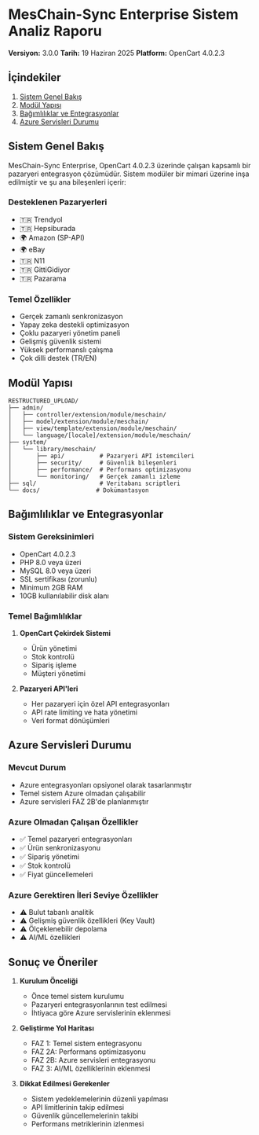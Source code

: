 # MesChain-Sync Enterprise Sistem Analiz Raporu

**Versiyon:** 3.0.0
**Tarih:** 19 Haziran 2025
**Platform:** OpenCart 4.0.2.3

## İçindekiler

1. [Sistem Genel Bakış](#sistem-genel-bakış)
2. [Modül Yapısı](#modül-yapısı)
3. [Bağımlılıklar ve Entegrasyonlar](#bağımlılıklar-ve-entegrasyonlar)
4. [Azure Servisleri Durumu](#azure-servisleri-durumu)

## Sistem Genel Bakış

MesChain-Sync Enterprise, OpenCart 4.0.2.3 üzerinde çalışan kapsamlı bir pazaryeri entegrasyon çözümüdür. Sistem modüler bir mimari üzerine inşa edilmiştir ve şu ana bileşenleri içerir:

### Desteklenen Pazaryerleri
- 🇹🇷 Trendyol
- 🇹🇷 Hepsiburada
- 🌍 Amazon (SP-API)
- 🌍 eBay
- 🇹🇷 N11
- 🇹🇷 GittiGidiyor
- 🇹🇷 Pazarama

### Temel Özellikler
- Gerçek zamanlı senkronizasyon
- Yapay zeka destekli optimizasyon
- Çoklu pazaryeri yönetim paneli
- Gelişmiş güvenlik sistemi
- Yüksek performanslı çalışma
- Çok dilli destek (TR/EN)

## Modül Yapısı

```
RESTRUCTURED_UPLOAD/
├── admin/
│   ├── controller/extension/module/meschain/
│   ├── model/extension/module/meschain/
│   ├── view/template/extension/module/meschain/
│   └── language/[locale]/extension/module/meschain/
├── system/
│   └── library/meschain/
│       ├── api/          # Pazaryeri API istemcileri
│       ├── security/     # Güvenlik bileşenleri
│       ├── performance/  # Performans optimizasyonu
│       └── monitoring/   # Gerçek zamanlı izleme
├── sql/                  # Veritabanı scriptleri
└── docs/                # Dokümantasyon
```

## Bağımlılıklar ve Entegrasyonlar

### Sistem Gereksinimleri
- OpenCart 4.0.2.3
- PHP 8.0 veya üzeri
- MySQL 8.0 veya üzeri
- SSL sertifikası (zorunlu)
- Minimum 2GB RAM
- 10GB kullanılabilir disk alanı

### Temel Bağımlılıklar
1. **OpenCart Çekirdek Sistemi**
   - Ürün yönetimi
   - Stok kontrolü
   - Sipariş işleme
   - Müşteri yönetimi

2. **Pazaryeri API'leri**
   - Her pazaryeri için özel API entegrasyonları
   - API rate limiting ve hata yönetimi
   - Veri format dönüşümleri

## Azure Servisleri Durumu

### Mevcut Durum
- Azure entegrasyonları opsiyonel olarak tasarlanmıştır
- Temel sistem Azure olmadan çalışabilir
- Azure servisleri FAZ 2B'de planlanmıştır

### Azure Olmadan Çalışan Özellikler
- ✅ Temel pazaryeri entegrasyonları
- ✅ Ürün senkronizasyonu
- ✅ Sipariş yönetimi
- ✅ Stok kontrolü
- ✅ Fiyat güncellemeleri

### Azure Gerektiren İleri Seviye Özellikler
- ⚠️ Bulut tabanlı analitik
- ⚠️ Gelişmiş güvenlik özellikleri (Key Vault)
- ⚠️ Ölçeklenebilir depolama
- ⚠️ AI/ML özellikleri

## Sonuç ve Öneriler

1. **Kurulum Önceliği**
   - Önce temel sistem kurulumu
   - Pazaryeri entegrasyonlarının test edilmesi
   - İhtiyaca göre Azure servislerinin eklenmesi

2. **Geliştirme Yol Haritası**
   - FAZ 1: Temel sistem entegrasyonu
   - FAZ 2A: Performans optimizasyonu
   - FAZ 2B: Azure servisleri entegrasyonu
   - FAZ 3: AI/ML özelliklerinin eklenmesi

3. **Dikkat Edilmesi Gerekenler**
   - Sistem yedeklemelerinin düzenli yapılması
   - API limitlerinin takip edilmesi
   - Güvenlik güncellemelerinin takibi
   - Performans metriklerinin izlenmesi
